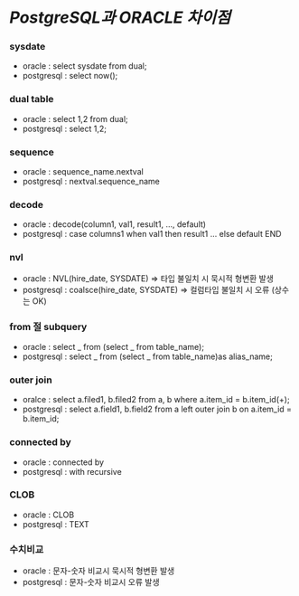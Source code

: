 # _PostgreSQL과 ORACLE 차이점_

### sysdate

- oracle : select sysdate from dual;
- postgresql : select now();

### dual table

- oracle : select 1,2 from dual;
- postgresql : select 1,2;

### sequence

- oracle : sequence_name.nextval
- postgresql : nextval.sequence_name

### decode

- oracle : decode(column1, val1, result1, ..., default)
- postgresql : case columns1 when val1 then result1 ... else default END

### nvl

- oracle : NVL(hire_date, SYSDATE) => 타입 불일치 시 묵시적 형변환 발생
- postgresql : coalsce(hire_date, SYSDATE) => 컬럼타입 불일치 시 오류 (상수는 OK)

### from 절 subquery

- oracle : select _ from (select _ from table_name);
- postgresql : select _ from (select _ from table_name)as alias_name;

### outer join

- oralce : select a.filed1, b.filed2 from a, b where a.item_id = b.item_id(+);
- postgresql : select a.field1, b.field2 from a left outer join b on a.item_id = b.item_id;

### connected by

- oracle : connected by
- postgresql : with recursive

### CLOB

- oracle : CLOB
- postgresql : TEXT

### 수치비교

- oracle : 문자-숫자 비교시 묵시적 형변환 발생
- postgresql : 문자-숫자 비교시 오류 발생
